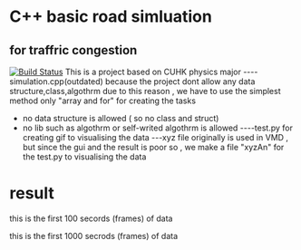 # C++ basic road simluation
## for traffric congestion
[![Build Status](https://travis-ci.org/joemccann/dillinger.svg?branch=master)](https://travis-ci.org/joemccann/dillinger)
This is a project based on CUHK physics major 
----simulation.cpp(outdated) 
because the project dont allow any data structure,class,algothrm
due to this reason , we have to use the simplest method 
only "array and for" for creating the tasks 
- no data structure is allowed ( so no class and struct)
- no lib such as algothrm or self-writed algothrm is allowed
----test.py 
for creating gif to visualising the data 
---xyz file 
originally is used in VMD , but since the gui and the result is poor  so , we make a file "xyzAn" for the test.py to visualising the data 
# result 
this is the first 100 secords (frames) of data 

this is the first 1000 secrods (frames) of data
